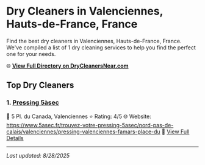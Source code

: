 # Dry Cleaners in Valenciennes, Hauts-de-France, France

Find the best dry cleaners in Valenciennes, Hauts-de-France, France. We've compiled a list of 1 dry cleaning services to help you find the perfect one for your needs.

🌐 **[View Full Directory on DryCleanersNear.com](https://drycleanersnear.com/city/France/Hauts-de-France/Valenciennes)**

## Top Dry Cleaners

### 1. [Pressing 5àsec](https://drycleanersnear.com/dryCleaner/68ae67eec95ff2c6096b1af0/pressing-5-sec)
📍 5 Pl. du Canada, Valenciennes
⭐ Rating: 4/5
🌐 Website: https://www.5asec.fr/trouvez-votre-pressing-5asec/nord-pas-de-calais/valenciennes/pressing-valenciennes-famars-place-du
🔗 [View Full Details](https://drycleanersnear.com/dryCleaner/68ae67eec95ff2c6096b1af0/pressing-5-sec)


---

*Last updated: 8/28/2025*
